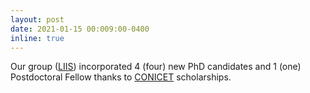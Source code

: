 ```yaml
---
layout: post
date: 2021-01-15 00:009:00-0400
inline: true
---
```


Our group ([LIIS](https://liisgroup.github.io/)) incorporated 4 (four) new PhD candidates and 1 (one) Postdoctoral Fellow thanks to [CONICET](https://www.conicet.gov.ar) scholarships.
